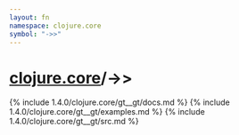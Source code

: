 ```yaml
---
layout: fn
namespace: clojure.core
symbol: "->>"
---
```


# [clojure.core](../)/->>

{% include 1.4.0/clojure.core/gt__gt/docs.md %}
{% include 1.4.0/clojure.core/gt__gt/examples.md %}
{% include 1.4.0/clojure.core/gt__gt/src.md %}

